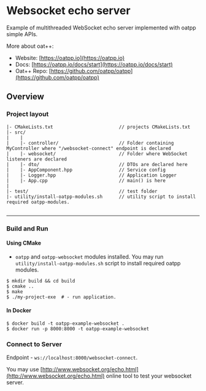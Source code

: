 # Websocket echo server

Example of multithreaded WebSocket echo server implemented with oatpp simple APIs.

More about oat++:
- Website: [https://oatpp.io](https://oatpp.io)
- Docs: [https://oatpp.io/docs/start](https://oatpp.io/docs/start)
- Oat++ Repo: [https://github.com/oatpp/oatpp](https://github.com/oatpp/oatpp)

## Overview

### Project layout

```
|- CMakeLists.txt                        // projects CMakeLists.txt
|- src/
|    |
|    |- controller/                      // Folder containing MyController where "/websocket-connect" endpoint is declared
|    |- websocket/                       // Folder where WebSocket listeners are declared
|    |- dto/                             // DTOs are declared here
|    |- AppComponent.hpp                 // Service config
|    |- Logger.hpp                       // Application Logger
|    |- App.cpp                          // main() is here
|
|- test/                                 // test folder
|- utility/install-oatpp-modules.sh      // utility script to install required oatpp-modules.
    
```

---

### Build and Run

#### Using CMake

- `oatpp` and `oatpp-websocket` modules installed. You may run `utility/install-oatpp-modules.sh` 
script to install required oatpp modules.

```
$ mkdir build && cd build
$ cmake ..
$ make 
$ ./my-project-exe  # - run application.
```

#### In Docker

```
$ docker build -t oatpp-example-websocket .
$ docker run -p 8000:8000 -t oatpp-example-websocket
```

### Connect to Server

Endpoint - `ws://localhost:8000/websocket-connect`.

You may use [http://www.websocket.org/echo.html](http://www.websocket.org/echo.html) online tool to test your websocket server.
